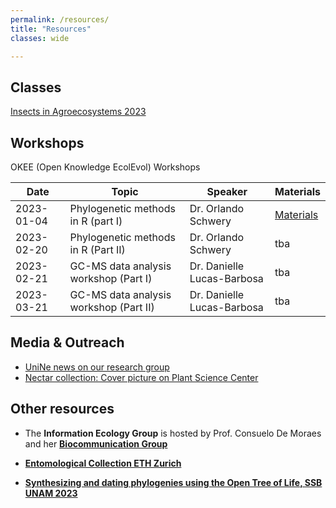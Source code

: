 ```yaml
---
permalink: /resources/
title: "Resources"
classes: wide

---
```


## Classes
[Insects in Agroecosystems 2023](https://www.vorlesungen.ethz.ch/Vorlesungsverzeichnis/lerneinheit.view?semkez=2023S&lerneinheitId=167101&lang=en)

## Workshops
OKEE (Open Knowledge EcolEvol) Workshops

| Date       |           Topic           |       Speaker       | Materials |
| --- | --- | --- | --- |
| 2023-01-04 | Phylogenetic methods in R (part I)| Dr. Orlando Schwery |  [Materials](https://oschwery.github.io/OKEE2023) |
| 2023-02-20 | Phylogenetic methods in R (Part II) | Dr. Orlando Schwery | tba |
| 2023-02-21 | GC-MS data analysis workshop (Part I)| Dr. Danielle Lucas-Barbosa| tba|
| 2023-03-21 | GC-MS data analysis workshop (Part II)| Dr. Danielle Lucas-Barbosa| tba|

## Media & Outreach
- [UniNe news on our research group](https://www.unine.ch/biologie/actualite/les-mathematiques-pour-comprendre-les-interactions-plantes-insectes)
- [Nectar collection: Cover picture on Plant Science Center](https://www.plantsciences.uzh.ch/dam/jcr:7ceb9d76-1531-471c-9390-b0bbe52d33ae/PSC_Newsletter_47%20spring%202025%5B1%5D.pdf)

## Other resources
- The **Information Ecology Group** is hosted by Prof. Consuelo De Moraes and her [**Biocommunication Group**](https://biocommunication.ethz.ch/)

- [**Entomological Collection ETH Zurich**](https://biocommunication.ethz.ch/entomological-collection.html)

- [**Synthesizing and dating phylogenies using the Open Tree of Life, SSB UNAM 2023**](
https://opentreeoflife.github.io/SSBworkshop2023/#Installation%20checks)